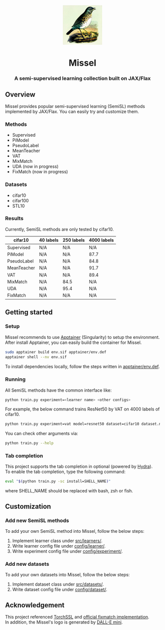 <p align="center">
    <br>
    <img src="./figures/logo.png" height="128" width="128"/>
    <br>
</p>

<h1 align="center">Missel</h1>
<h3 align="center">A semi-supervised learning collection built on JAX/Flax</h3>

## Overview

Missel provides popular semi-supervised learning (SemiSL) methods implemented by JAX/Flax.
You can easily try and customize them.

### Methods
- Supervised
- PiModel
- PseudoLabel
- MeanTeacher
- VAT
- MixMatch
- UDA (now in progress)
- FixMatch (now in progress)

### Datasets
- cifar10
- cifar100
- STL10

### Results
Currently, SemiSL methods are only tested by cifar10.

| cifar10 | 40 labels | 250 labels | 4000 labels |
| ---- | ---- | ---- | ---- |
| Supervised | N/A | N/A | N/A |
| PiModel | N/A | N/A | 87.7 |
| PseudoLabel | N/A | N/A | 84.8 |
| MeanTeacher | N/A | N/A | 91.7 |
| VAT | N/A | N/A | 89.4 |
| MixMatch | N/A | 84.5 | N/A |
| UDA | N/A | 95.4 | N/A |
| FixMatch | N/A | N/A | N/A |

## Getting started
### Setup

Missel recommends to use [Apptainer](https://apptainer.org/docs/admin/main/installation.html#installation-on-linux) (Singularity) to setup the environment.
After install Apptainer, you can easily build the container for Missel.
```bash
sudo apptainer build env.sif apptainer/env.def
apptainer shell --nv env.sif
```

To install dependencies locally, follow the steps written in [apptainer/env.def](./apptainer/env.def).


### Running

All SemiSL methods have the common interface like:
```bash
python train.py experiment=<learner name> <other configs>
```

For example, the below command trains ResNet50 by VAT on 4000 labels of cifar10.
```bash
python train.py experiment=vat model=resnet50 dataset=cifar10 dataset.num_labels=4000
```

You can check other arguments via:
```bash
python train.py --help
```

### Tab completion

This project supports the tab completion in optional (powered by [Hydra](https://hydra.cc/)). <br>
To enable the tab completion, type the following command:
```bash
eval "$(python train.py -sc install=SHELL_NAME)"
```
where SHELL_NAME should be replaced with bash, zsh or fish.


## Customization

### Add new SemiSL methods
To add your own SemiSL method into Missel, follow the below steps:
1. Implement learner class under [src/learners/](./src/learners/).
2. Write learner config file under [config/learner/](./config/learner/).
3. Write experiment config file under [config/experiment/](./config/experiment/).

### Add new datasets
To add your own datasets into Missel, follow the below steps:
1. Implement dataset class under [src/datasets/](./src/datasets/).
2. Write dataset config file under [config/dataset/](./config/dataset/).

## Acknowledgement

This project
referenced [TorchSSL](https://github.com/TorchSSL/TorchSSL) and [official fixmatch implementation](https://github.com/google-research/fixmatch).
<br>
In addition, the Missel's logo is generated by [DALL-E mini](https://huggingface.co/spaces/dalle-mini/dalle-mini").